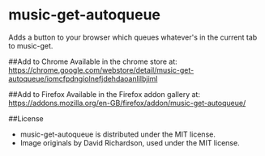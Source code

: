 # music-get-autoqueue
Adds a button to your browser which queues whatever's in the current tab to music-get.

##Add to Chrome
Available in the chrome store at:
https://chrome.google.com/webstore/detail/music-get-autoqueue/iomcfpdngiolnefjdehdaoanlilbjiml

##Add to Firefox
Available in the Firefox addon gallery at:
https://addons.mozilla.org/en-GB/firefox/addon/music-get-autoqueue/

##License
* music-get-autoqueue is distributed under the MIT license.
* Image originals by David Richardson, used under the MIT license.

